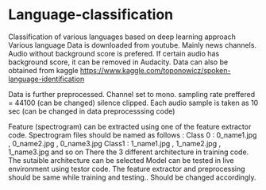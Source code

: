 # Language-classification
Classification of various languages based on deep learning approach
Various language Data is downloaded from youtube. Mainly news channels. Audio without background score is prefered. If certain audio has background score, it can be removed in Audacity. Data can also be obtained from kaggle https://www.kaggle.com/toponowicz/spoken-language-identification

Data is further preprocessed. Channel set to mono. sampling rate preffered = 44100 (can be changed) silence clipped. Each audio sample is taken as 10 sec (can be changed in data preprocesssing code)

Feature (spectrogram) can be extracted using one of the feature extractor code.
Spectrogram files should be named as follows :
Class 0 :
0_name1.jpg , 0_name2.jpg , 0_name3.jpg
Class1 :
1_name1.jpg , 1_name2.jpg , 1_name3.jpg
and so on
There the 3 different architecture in training code. The sutaible architecture can be selected
Model can be tested in live environment using testor code. The feature extractor and preprocessing should be same while training and testing.. Should be changed accordingly.
